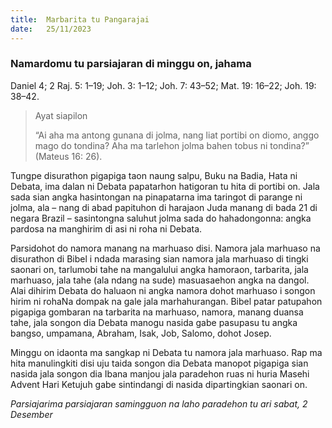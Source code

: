 ```yaml
---
title:  Marbarita tu Pangarajai
date:   25/11/2023
---
```


### Namardomu tu parsiajaran di minggu on, jahama
Daniel 4; 2 Raj. 5: 1–19; Joh. 3: 1–12; Joh. 7: 43–52; Mat. 19: 16–22; Joh. 19: 38–42.

> <p>Ayat siapilon</p>
> “Ai aha ma antong gunana di jolma, nang liat portibi on diomo, anggo mago do tondina? Aha ma tarlehon jolma bahen tobus ni tondina?” (Mateus 16: 26).

Tungpe disurathon pigapiga taon naung salpu, Buku na Badia, Hata ni Debata, ima dalan ni Debata papatarhon hatigoran tu hita di portibi on. Jala sada sian angka hasintongan na pinapatarna ima taringot di parange ni jolma, ala – nang di abad papituhon di harajaon Juda manang di bada 21 di negara Brazil – sasintongna saluhut jolma sada do hahadongonna: angka pardosa na manghirim di asi ni roha ni Debata.

Parsidohot do namora manang na marhuaso disi. Namora jala marhuaso na disurathon di Bibel i ndada marasing sian namora jala marhuaso di tingki saonari on, tarlumobi tahe na mangalului angka hamoraon, tarbarita, jala marhuaso, jala tahe (ala ndang na sude) masuasaehon angka na dangol. Alai dihirim Debata do haluaon ni angka namora dohot marhuaso i songon hirim ni rohaNa dompak na gale jala marhahurangan. Bibel patar patupahon pigapiga gombaran na tarbarita na marhuaso, namora, manang duansa tahe, jala songon dia Debata manogu nasida gabe pasupasu tu angka bangso, umpamana, Abraham, Isak, Job, Salomo, dohot Josep.

Minggu on idaonta ma sangkap ni Debata tu namora jala marhuaso. Rap ma hita manulingkiti disi uju taida songon dia Debata manopot pigapiga sian nasida jala songon dia Ibana manjou jala paradehon ruas ni huria Masehi Advent Hari Ketujuh gabe sintindangi di nasida dipartingkian saonari on.

_Parsiajarima parsiajaran samingguon na laho paradehon tu ari sabat, 2 Desember_